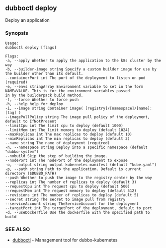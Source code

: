 ## dubboctl deploy

Deploy an application

### Synopsis

    Usage:
    dubboctl deploy [flags]

    Flags:
    -a, --apply Whether to apply the application to the k8s cluster by the way
    -b, --builder-image string Specify a custom builder image for use by the builder other than its default.
    --containerPort int The port of the deployment to listen on pod (required)
    -e, --envs stringArray Environment variable to set in the form NAME=VALUE. This is for the environment variables passed
    in by the builderpack build method.
    -f, --force Whether to force push
    -h, --help help for deploy
    -i, --image string Container image( [registry]/[namespace]/[name]:[tag] )
    --imagePullPolicy string The image pull policy of the deployment, default to IfNotPresent
    --limitCpu int The limit cpu to deploy (default 1000)
    --limitMem int The limit memory to deploy (default 1024)
    --maxReplicas int The max replicas to deploy (default 10)
    --minReplicas int The min replicas to deploy (default 3)
    --name string The name of deployment (required)
    -n, --namespace string Deploy into a specific namespace (default "dubbo-system")
    --nobuild Skip the step of building the image.
    --nodePort int The nodePort of the deployment to expose
    -o, --output string output kubernetes manifest (default "kube.yaml")
    -p, --path string Path to the application. Default is current directory ($DUBBO_PATH)
    --push Whether to push the image to the registry center by the way
    --replicas int The number of replicas to deploy (default 3)
    --requestCpu int The request cpu to deploy (default 500)
    --requestMem int The request memory to deploy (default 512)
    --revisions int The number of replicas to deploy (default 5)
    --secret string The secret to image pull from registry
    --serviceAccount string TheServiceAccount for the deployment
    --targetPort int The targetPort of the deployment, default to port
    -d, --useDockerfile Use the dockerfile with the specified path to build

### SEE ALSO

* [dubboctl](dubboctl.md) - Management tool for dubbo-kubernetes